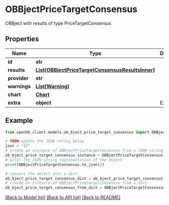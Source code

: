 # OBBjectPriceTargetConsensus

OBBject with results of type PriceTargetConsensus

## Properties

Name | Type | Description | Notes
------------ | ------------- | ------------- | -------------
**id** | **str** |  | [optional] 
**results** | [**List[OBBjectPriceTargetConsensusResultsInner]**](OBBjectPriceTargetConsensusResultsInner.md) |  | [optional] 
**provider** | **str** |  | [optional] 
**warnings** | [**List[Warning]**](Warning.md) |  | [optional] 
**chart** | [**Chart**](Chart.md) |  | [optional] 
**extra** | **object** | Extra info. | [optional] 

## Example

```python
from openbb_client.models.ob_bject_price_target_consensus import OBBjectPriceTargetConsensus

# TODO update the JSON string below
json = "{}"
# create an instance of OBBjectPriceTargetConsensus from a JSON string
ob_bject_price_target_consensus_instance = OBBjectPriceTargetConsensus.from_json(json)
# print the JSON string representation of the object
print(OBBjectPriceTargetConsensus.to_json())

# convert the object into a dict
ob_bject_price_target_consensus_dict = ob_bject_price_target_consensus_instance.to_dict()
# create an instance of OBBjectPriceTargetConsensus from a dict
ob_bject_price_target_consensus_from_dict = OBBjectPriceTargetConsensus.from_dict(ob_bject_price_target_consensus_dict)
```
[[Back to Model list]](../README.md#documentation-for-models) [[Back to API list]](../README.md#documentation-for-api-endpoints) [[Back to README]](../README.md)


